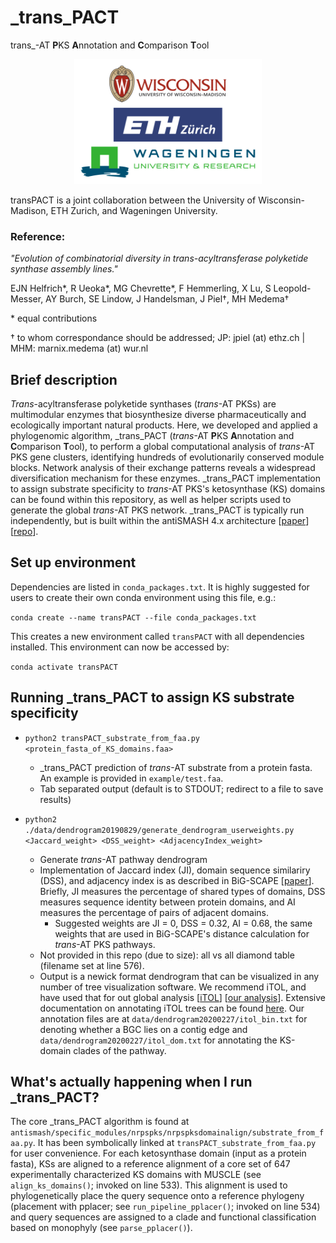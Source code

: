# _trans_PACT
trans_-AT **P**KS **A**nnotation and **C**omparison **T**ool

<center><img src="/images/logos.png" alt="logos"
	title="transPACT is a joint collaboration between the University of Wisconsin-Madison, ETH Zurich, and Wageningen University" width="300" height="200" /></center>

transPACT is a joint collaboration between the University of Wisconsin-Madison, ETH Zurich, and Wageningen University.

### Reference:

_"Evolution of combinatorial diversity in trans-acyltransferase polyketide synthase assembly lines."_

EJN Helfrich*, R Ueoka*, MG Chevrette*, F Hemmerling, X Lu, S Leopold-Messer, AY Burch, SE Lindow, J Handelsman, J Piel†, MH Medema†

\* equal contributions

† to whom correspondance should be addressed; JP: jpiel (at) ethz.ch | MHM: marnix.medema (at) wur.nl

## Brief description

_Trans_-acyltransferase polyketide synthases (_trans_-AT PKSs) are multimodular enzymes that biosynthesize diverse pharmaceutically and ecologically important natural products. Here, we developed and applied a phylogenomic algorithm, _trans_PACT (_trans_-AT **P**KS **A**nnotation and **C**omparison **T**ool), to perform a global computational analysis of _trans_-AT PKS gene clusters, identifying hundreds of evolutionarily conserved module blocks. Network analysis of their exchange patterns reveals a widespread diversification mechanism for these enzymes. _trans_PACT implementation to assign substrate specificity to _trans_-AT PKS's ketosynthase (KS) domains can be found within this repository, as well as helper scripts used to generate the global _trans_-AT PKS network. _trans_PACT is typically run independently, but is built within the antiSMASH 4.x architecture \[[paper](https://academic.oup.com/nar/article/45/W1/W36/3778252 "Link to paper")\] \[[repo](https://bitbucket.org/antismash/antismash/src/master/ "Link to repository")\].

## Set up environment

Dependencies are listed in `conda_packages.txt`. It is highly suggested for users to create their own conda environment using this file, e.g.:

`conda create --name transPACT --file conda_packages.txt`

This creates a new environment called `transPACT` with all dependencies installed. This environment can now be accessed by:

`conda activate transPACT`

## Running _trans_PACT to assign KS substrate specificity 

* `python2 transPACT_substrate_from_faa.py <protein_fasta_of_KS_domains.faa>`
  * _trans_PACT prediction of _trans_-AT substrate from a protein fasta. An example is provided in `example/test.faa`.
  * Tab separated output (default is to STDOUT; redirect to a file to save results)
  
* `python2 ./data/dendrogram20190829/generate_dendrogram_userweights.py <Jaccard_weight> <DSS_weight> <AdjacencyIndex_weight>`
  * Generate _trans_-AT pathway dendrogram
  * Implementation of Jaccard index (JI), domain sequence similariry (DSS), and adjacency index is as described in BiG-SCAPE \[[paper](https://www.nature.com/articles/s41589-019-0400-9 "Link to paper")\]. Briefly, JI measures the percentage of shared types of domains, DSS measures sequence identity between protein domains, and AI measures the percentage of pairs of adjacent domains.
    * Suggested weights are JI = 0, DSS = 0.32, AI = 0.68, the same weights that are used in BiG-SCAPE's distance calculation for _trans_-AT PKS pathways.
  * Not provided in this repo (due to size): all vs all diamond table (filename set at line 576).
  * Output is a newick format dendrogram that can be visualized in any number of tree visualization software. We recommend iTOL, and have used that for out global analysis \[[iTOL](https://itol.embl.de/ "Link to iTOL")\] \[[our analysis](https://itol.embl.de/tree/12810415342393521582825923# "Link to our global trans-AT dendrogram")\]. Extensive documentation on annotating iTOL trees can be found [here](https://itol.embl.de/help.cgi#datasets "Link to iTOL documentation"). Our annotation files are at `data/dendrogram20200227/itol_bin.txt` for denoting whether a BGC lies on a contig edge and `data/dendrogram20200227/itol_dom.txt` for annotating the KS-domain clades of the pathway.
  
## What's actually happening when I run _trans_PACT?

The core _trans_PACT algorithm is found at `antismash/specific_modules/nrpspks/nrpspksdomainalign/substrate_from_faa.py`. It has been symbolically linked at `transPACT_substrate_from_faa.py` for user convenience. For each ketosynthase domain (input as a protein fasta), KSs are aligned to a reference alignment of a core set of 647 experimentally characterized KS domains with MUSCLE (see `align_ks_domains()`; invoked on line 533). This alignment is used to phylogenetically place the query sequence onto a reference phylogeny (placement with pplacer; see `run_pipeline_pplacer()`; invoked on line 534) and query sequences are assigned to a clade and functional classification based on monophyly (see `parse_pplacer()`).

